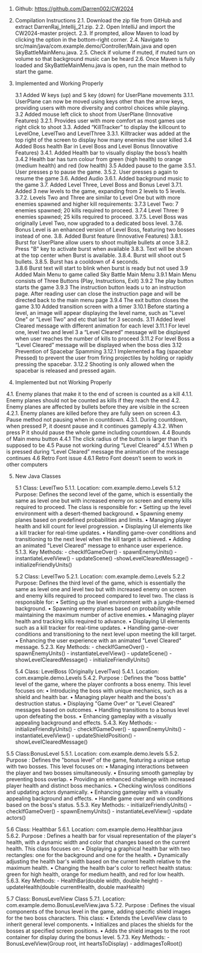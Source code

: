1. Github: https://github.com/Darren002/CW2024

2. Compilation Instructions
    2.1. Download the zip file from GitHub and extract DarrenRaj_Intellij_21.zip.
    2.2. Open IntelliJ and import the CW2024-master project.
    2.3. If prompted, allow Maven to load by clicking the option in the bottom-right corner.
    2.4. Navigate to src/main/java/com.example.demo/Controller/Main.java and open SkyBattleMainMenu.java.
    2.5. Check if volume if muted, if muted turn on volume so that background music can be heard 
    2.6. Once Maven is fully loaded and SkyBattleMainMenu.java is open, run the main method to start the game.

3. Implemented and Working Properly
   
    3.1 Added W keys (up) and S key (down) for UserPlane movements
        3.1.1. UserPlane can now be moved using keys other than the arrow keys, providing users with more diversity and control choices while playing.
    3.2 Added mouse left click to shoot from UserPlane (Innovative Features)
        3.2.1. Provides user with more comfort as most games use right click to shoot
    3.3. Added “KillTracker” to display the killcount to LevelOne, LevelTwo and LevelThree
        3.3.1. Killtracker was added at the top right of the screen to display how many enemies the user killed
    3.4 Added Boss health Bar in Level Boss and Level Bonus (Innovative Features)
        3.4.1. Added Health bar to visually display the boss’s health
        3.4.2 Health bar has turn colour from green (high health) to orange (medium health) and red (low health)
    3.5 Added pause to the game
        3.5.1. User presses p to pause the game.
        3.5.2. User presses p again to resume the game
    3.6. Added Audio
         3.6.1. Added background music to the game
    3.7. Added Level Three, Level Boss and Bonus Level
         3.7.1. Added 3 new levels to the game, expanding from 2 levels to 5 levels.
         3.7.2. Levels Two and Three are similar to Level One but with more enemies spawned and higher kill requirements:
         3.7.3 Level Two: 7 enemies spawned; 20 kills required to proceed.
         3.7.4 Level Three: 9 enemies spawned; 25 kills required to proceed.
         3.7.5. Level Boss was originally Level Two, now upgraded to a dedicated boss level.
         3.7.6. Bonus Level is an enhanced version of Level Boss, featuring two bosses instead of one.
3.8. Added Burst feature (Innovative Features)
         3.8.1. Burst for UserPlane allow users to shoot multiple bullets at once 
         3.8.2. Press "B" key to activate burst when available
         3.8.3. Text will be shown at the top center when Burst is available.
         3.8.4. Burst will shoot out 5 bullets. 
         3.8.5. Burst has a cooldown of 4 seconds.   
         3.8.6 Burst text will start to blink when burst is ready but not used 
3.9 Added Main Menu to game called Sky Battle Main Menu
         3.9.1 Main Menu consists of Three Buttons (Play, Instructions, Exit)
         3.9.2 The play button starts the game
         3.9.3 The instruction button leads u to an instruction page. After reading user can close the instruction page and will be directed back to the main menu page
         3.9.4 The exit button closes the game
3.10 Added transition screen with a timer
         3.10.1 Before starting a level, an image will appear displaying the level name, such as "Level One" or "Level Two” and etc that last for 3 seconds.
3.11 Added level Cleared message with different animation for each level 
         3.11.1 For level one, level two and level 3 a “Level Cleared” message will be displayed when user reaches the number of kills to proceed
         3.11.2 For level Boss a “Level Cleared” message will be displayed when the boss dies
3.12 Prevention of Spacebar Spamming
         3.12.1 Implemented a flag (spacebar Pressed) to prevent the user from firing projectiles by holding or rapidly pressing the spacebar.
         3.12.2  Shooting is only allowed when the spacebar is released and pressed again.


4. Implemented but not Working Properly
   
4.1. Enemy planes that make it to the end of screen is counted as a kill
        4.1.1. Enemy planes should not be counted as kills if they reach the end
4.2. Enemy planes are affected by bullets before they are visible in the screen
        4.2.1. Enemy planes are killed before they are fully seen on screen
4.3. Pause method not pausing when in countdown.
        4.3.1. During countdown, when pressed P, it doesnt pause and it continues gameply
        4.3.2. When press P it should pause the whole game including countdown. 
4.4 Bounds of Main menu button 
        4.4.1 The click radius of the button is larger than it’s supposed to be
4.5 Pause not working during “Level Cleared”
        4.5.1 When p is pressed during “Level Cleared” message the animation of the message continues
4.6 Retro Font issue
        4.6.1 Retro Font doesn’t seem to work in other computers

5. New Java Classes
   
    5.1 Class: LevelTwo
        5.1.1. Location: com.example.demo.Levels
        5.1.2 Purpose:
               Defines the second level of the game, which is essentially the same as level one but with increased enemy on screen and enemy kills required to proceed. The class is responsible for:
                   • Setting up the level environment with a desert-themed background.
                   • Spawning enemy planes based on predefined probabilities and limits.
                   • Managing player health and kill count for level progression.
                   • Displaying UI elements like a kill tracker for real-time updates.
                   • Handling game-over conditions and transitioning to the next level when the kill target is achieved.
                   • Adding an animated "Level Cleared" message to enhance user experience.
       5.1.3. Key Methods: 
            - checkIfGameOver()
            - spawnEnemyUnits()
            - instantiateLevelView()
            - updateScene()
    	    -showLevelClearedMessage()
	        - initializeFriendlyUnits()

   5.2 Class: LevelTwo
     5.2.1. Location: com.example.demo.Levels
     5.2.2 Purpose:
            Defines the third level of the game, which is essentially the same as level one and level two but with increased enemy on screen and enemy kills required to proceed compared to level two. The class               is responsible for:
                • Setting up the level environment with a jungle-themed background.
                • Spawning enemy planes based on probability while maintaining the maximum number of active enemies.
                • Managing player health and tracking kills required to advance.
                • Displaying UI elements such as a kill tracker for real-time updates.
                • Handling game-over conditions and transitioning to the next level upon meeting the kill target.
                • Enhancing the user experience with an animated "Level Cleared" message.
     5.2.3. Key Methods: 
           - checkIfGameOver()
           - spawnEnemyUnits()
           - instantiateLevelView()
           - updateScene()
	       - showLevelClearedMessage()
	       - initializeFriendlyUnits()

   5.4 Class: LevelBoss (Originally LevelTwo)
       5.4.1. Location: com.example.demo.Levels
       5.4.2. Purpose  : 
                 Defines the "boss battle" level of the game, where the player confronts a boss enemy. This level focuses on:
                    •	Introducing the boss with unique mechanics, such as a shield and health bar.
                    •	Managing player health and the boss's destruction status.
                    •	Displaying "Game Over" or "Level Cleared" messages based on outcomes.
                    •	Handling transitions to a bonus level upon defeating the boss.
                    •	Enhancing gameplay with a visually appealing background and effects.
       5.4.3. Key Methods: 
                     - initializeFriendlyUnits()
                     - checkIfGameOver()
                     - spawnEnemyUnits()
                     - instantiateLevelView()
                     - updateShieldPosition()
	                 - showLevelClearedMessage()

5.5 Class:BonusLevel 
     5.5.1. Location: com.example.demo.levels
     5.5.2. Purpose  :
             Defines the "bonus level" of the game, featuring a unique setup with two bosses. This level focuses on:
                    •	Managing interactions between the player and two bosses simultaneously.
                    •	Ensuring smooth gameplay by preventing boss overlap.
                    •	Providing an enhanced challenge with increased player health and distinct boss mechanics.
                    •	Checking win/loss conditions and updating actors dynamically.
                    • Enhancing gameplay with a visually appealing background and effects.
                    • Handle game over and win conditions based on the boss's status.
    5.5.3. Key Methods: 
                     - initializeFriendlyUnits()
                     - checkIfGameOver()
                     - spawnEnemyUnits()
                     - instantiateLevelView()
	                 -update actors()

5.6 Class: Healthbar 
     5.6.1. Location: com.example.demo.Healthbar.java
     5.6.2. Purpose  :
            Defines a health bar for visual representation of the player's health, with a dynamic width and color that changes based on the current health. This class focuses on:
                •	Displaying a graphical health bar with two rectangles: one for the background and one for the health.
                •	Dynamically adjusting the health bar's width based on the current health relative to the maximum health.
                •	Changing the health bar's color to reflect health status: green for high health, orange for medium health, and red for low health.
     5.6.3. Key Methods: 
        - HealthBar(double width, double height)
        - updateHealth(double currentHealth, double maxHealth)

5.7 Class: BonusLevelView Class
     5.7.1. Location: com.example.demo.BonusLevelView.java
     5.7.2. Purpose  :
            Defines the visual components of the bonus level in the game, adding specific shield images for the two boss characters. This class:
                •	Extends the LevelView class to inherit general level components.
                •	Initializes and places the shields for the bosses at specified screen positions.
                •	Adds the shield images to the root container for display during the bonus level.
     5.7.3. Key Methods: 
            - BonusLevelView(Group root, int heartsToDisplay)
            - addImagesToRoot()

			
	    











